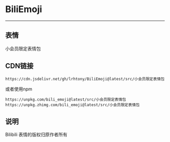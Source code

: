 # BiliEmoji
---
## 表情
小会员限定表情包
## CDN链接
```
https://cdn.jsdelivr.net/gh/lrhtony/BiliEmoji@latest/src/小会员限定表情包
```
或者使用npm
```
https://unpkg.com/bili_emoji@latest/src/小会员限定表情包
https://unpkg.zhimg.com/bili_emoji@latest/src/小会员限定表情包
```
## 说明
Bilibili 表情的版权归原作者所有
